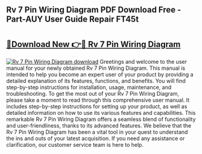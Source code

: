 ## Rv 7 Pin Wiring Diagram PDF Download Free - Part-AUY User Guide Repair FT45t

# <h2><a href="http://dfsy0m.blite.top/?on=Rv+7+Pin+Wiring+Diagram">🔗Download New 👉🔴 Rv 7 Pin Wiring Diagram</a></h2>

[![Rv 7 Pin Wiring Diagram download](https://i.imgur.com/lujVjoI.png)](http://dfsy0m.blite.top/?on=Rv+7+Pin+Wiring+Diagram)
Greetings and welcome to the user manual for your newly obtained Rv 7 Pin Wiring Diagram. This manual is intended to help you become an expert user of your product by providing a detailed explanation of its features, functions, and benefits. You will find step-by-step instructions for installation, usage, maintenance, and troubleshooting. To get the most out of your Rv 7 Pin Wiring Diagram, please take a moment to read through this comprehensive user manual. It includes step-by-step instructions for setting up your product, as well as detailed information on how to use its various features and capabilities. This remarkable Rv 7 Pin Wiring Diagram offers a seamless blend of functionality and user-friendliness, thanks to its advanced features. We believe that the Rv 7 Pin Wiring Diagram has been a vital tool in your quest to understand the ins and outs of your latest acquisition. If you need any assistance or clarification, our customer service team is here to help.
